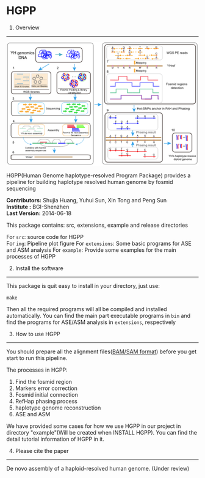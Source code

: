 HGPP
====

1. Overview
-----------

![pipeline plot](/img/pipeline.png)

HGPP(Human Genome haplotype-resolved Program Package) provides a pipeline for building haplotype resolved human genome by fosmid sequencing 

__Contributors:__ Shujia Huang, Yuhui Sun, Xin Tong and Peng Sun <br/>
__Institute   :__ BGI-Shenzhen                                   <br/>
__Last Version:__ 2014-06-18                                     <br/>

This package contains: src, extensions, example and release directories

For `src`: source code for HGPP  
For `img`: Pipeline plot figure
For `extensions`: Some basic programs for ASE and ASM analysis
For `example`: Provide some examples for the main processes of HGPP


2. Install the software
-----------------------

This package is quit easy to install in your directory, just use:

```
make
```

Then all the required programs will all be compiled and installed automatically. You can find the main part executable programs in `bin` and find the programs for ASE/ASM analysis in `extensions`, respectively 

3. How to use HGPP
-------------------

You should prepare all the alignment files([BAM/SAM format](http://samtools.github.io/hts-specs/SAMv1.pdf)) before you get start to run this pipeline.

The processes in HGPP:    

1) Find the fosmid region   
2) Markers error correction     
3) Fosmid initial connection       
4) RefHap phasing process       
5) haplotype genome reconstruction       
6) ASE and ASM       

We have provided some cases for how we use HGPP in our project in directory "example"(Will be created when INSTALL HGPP). You can find the detail tutorial information of HGPP in it. 


4. Please cite the paper
-----------------------

De novo assembly of a haploid-resolved human genome. (Under review)



